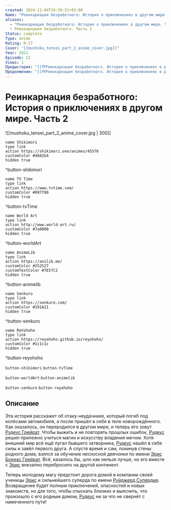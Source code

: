```yaml
---
created: 2024-11-04T14:20:51+03:00
Name: "Реинкарнация безработного: История о приключениях в другом мире. Часть 2"
aliases:
  - "Реинкарнация безработного: История о приключениях в другом мире. Часть 2"
  - Реинкарнация безработного. Часть 2
Status: complete
Type: anime
Rating: R-17
Cover: "[[mushoku_tensei_part_2_anime_cover.jpg]]"
Year: 2021
Episode: 12
Views: 1
Предыстория: "[[⛩️Реинкарнация безработного. История о приключениях в другом мире (аниме)]]"
Продолжение: "[[⛩️Реинкарнация безработного. История о приключениях в другом мире 2 (аниме)]]"
---
```


# Реинкарнация безработного: История о приключениях в другом мире. Часть 2

![[mushoku_tensei_part_2_anime_cover.jpg | 300]]

```button
name Shikimori
type link
action https://shikimori.one/animes/45576
customColor #4682b4
hidden true
```
^button-shikimori

```button
name TV Time
type link
action https://www.tvtime.com/
customColor #997f00
hidden true
```
^button-tvTime

```button
name World Art
type link
action http://www.world-art.ru/
customColor #7a0000
hidden true
```
^button-worldArt

```button
name AnimeLib
type link
action https://anilib.me/
customColor #252527
customTextColor #7E57C2
hidden true
```
^button-animelib

```button
name Senkuro
type link
action https://senkuro.com/
customColor #191A21
hidden true
```
^button-senkuro

```button
name ReYohoho
type link
action https://reyohoho.github.io/reyohoho/
customColor #1c1c1c
hidden true
```
^button-reyohoho

`button-shikimori` `button-tvTime`

`button-worldArt` `button-animelib`

`button-senkuro` `button-reyohoho`

## Описание

Эта история расскажет об отаку-неудачнике, который погиб под колёсами автомобиля, а после пришёл в себя в теле новорождённого. Как оказалось, он переродился в другом мире, и теперь его зовут [Рудеус Грейрат](https://shikimori.one/characters/111245-rudeus-greyrat). Чтобы выжить и не повторять прошлых ошибок, [Рудеус](https://shikimori.one/characters/111245-rudeus-greyrat) решил прилежно учиться магии и искусству владения мечом. Хотя внешний мир всё ещё пугал бывшего затворника, [Рудеус](https://shikimori.one/characters/111245-rudeus-greyrat) нашёл в себе силы и завёл первого друга. А спустя время и сам, покинув стены родного дома, взялся за обучение несносной девчонки по имени [Эрис Бореас Грейрат](https://shikimori.one/characters/111335-eris-boreas-greyrat). Всё, казалось бы, шло как нельзя лучше, но его вместе с [Эрис](https://shikimori.one/characters/111335-eris-boreas-greyrat) внезапно перебросило на другой континент. 

Теперь молодому магу предстоит дорога домой в компании своей ученицы [Эрис](https://shikimori.one/characters/111335-eris-boreas-greyrat) и сильнейшего суперда по имени [Руйджерд Супердия](https://shikimori.one/characters/111739-ruijerd-superdia). Возвращение будет полным приключений, опасностей и новых знакомств, но для того, чтобы отыскать близких и выяснить, что произошло с его родным домом, [Рудеус](https://shikimori.one/characters/111245-rudeus-greyrat) ни за что не свернёт с намеченного пути!
